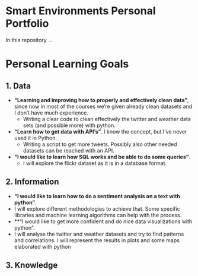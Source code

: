 # Smart Environments Personal Portfolio
In this repository ...
# Personal Learning Goals
## 1. Data
* **“Learning and improving how to properly and effectively clean data”**, since now
in most of the courses we’re given already clean datasets and I don’t have much
experience.
  * Writing a clear code to clean effectively the twitter and weather data sets
(and possible more) with python.
* **“Learn how to get data with API’s”**. I know the concept, but I’ve never used it in
Python.
  * Writing a script to get more tweets. Possibly also other needed datasets
can be reached with an API.
* **“I would like to learn how SQL works and be able to do some queries”**.
  * I will explore the flickr dataset as it is in a database format.
## 2. Information
* **“I would like to learn how to do a sentiment analysis on a text with python”**.
 * I will explore different methodologies to achieve that. Some specific
libraries and machine learning algorithms can help with the process.
* **“I would like to get more confident and do nice data visualizations with python”.
 * I will analyse the twitter and weather datasets and try to find patterns
and correlations. I will represent the results in plots and some maps
elaborated with python
## 3. Knowledge
